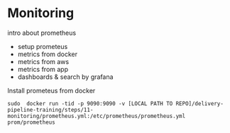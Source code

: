 # Monitoring

intro about prometheus

* setup prometeus
* metrics from docker
* metrics from aws
* metrics from app
* dashboards & search by grafana


Install prometeus from docker

```
sudo  docker run -tid -p 9090:9090 -v [LOCAL PATH TO REPO]/delivery-pipeline-training/steps/11-monitoring/prometheus.yml:/etc/prometheus/prometheus.yml   prom/prometheus


```
